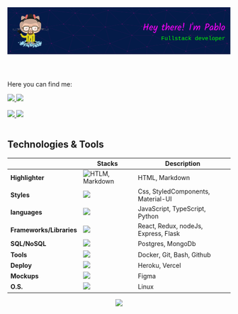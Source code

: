 <header>
  <img src="./assets/github-header-image.png" alt="github-header" />
</header>

<p> Here you can find me: </p>

<div>
  <a href="https://www.linkedin.com/in/pabloadrianomaximo/" target="_blank">
    <img src="https://img.shields.io/badge/-Pablo-blue?style=flat-square&logo=Linkedin&logoColor=white">
  </a>
  <a href="mailto:pabloadrianomc@gmail.com">
    <img src="https://img.shields.io/badge/-pabloadrianomc@gmail.com-c14438?style=flat-square&logo=Gmail&logoColor=white">
  </a>
</div>

<br>

 <div>
  <a href="https://github.com/penguinuux">
    <img height="180em" src="https://github-readme-stats.vercel.app/api?username=penguinuux&count_private=true&show_icons=true&theme=synthwave">
    <img height="180em" src="https://github-readme-stats.vercel.app/api/top-langs/?username=penguinuux&layout=compact&theme=synthwave" >
  </a>
</div>
<br>

<h2>Technologies & Tools</h2>

|                          | Stacks                                                                                | Description                          |
| ------------------------ | ------------------------------------------------------------------------------------- | ------------------------------------ |
| **Highlighter**          | <img src="https://skillicons.dev/icons?i=html,md&theme=light"  alt="HTLM, Markdown"/> | HTML, Markdown                       |
| **Styles**               | <img src="https://skillicons.dev/icons?i=css,styledcomponents,materialui"/>           | Css, StyledComponents, Material-UI   |
| **languages**            | <img src="https://skillicons.dev/icons?i=js,ts,python"/>                              | JavaScript, TypeScript, Python       |
| **Frameworks/Libraries** | <img src="https://skillicons.dev/icons?i=react,redux,nodejs,express,flask,"/>         | React, Redux, nodeJs, Express, Flask |
| **SQL/NoSQL**            | <img src="https://skillicons.dev/icons?i=postgres,mongodb"/>                          | Postgres, MongoDb                    |
| **Tools**                | <img src="https://skillicons.dev/icons?i=docker,git,bash,github"/>                    | Docker, Git, Bash, Github            |
| **Deploy**               | <img src="https://skillicons.dev/icons?i=heroku,vercel"/>                             | Heroku, Vercel                       |
| **Mockups**              | <img src="https://skillicons.dev/icons?i=figma"/>                                     | Figma                                |
| **O.S.**                 | <img src="https://skillicons.dev/icons?i=linux">                                      | Linux                                |

<div style="text-align: center">
  <img src="https://spotify-github-profile.vercel.app/api/view?uid=irtwzovgou4czbzxwgqfnquxh&cover_image=true&theme=default"/>
</div>
